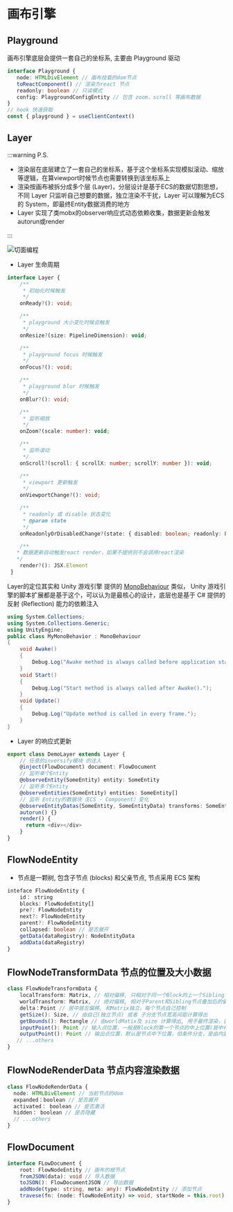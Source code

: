# 画布引擎

## Playground

画布引擎底层会提供一套自己的坐标系, 主要由 Playground 驱动

```ts
interface Playground {
   node: HTMLDivElement // 画布挂载的dom节点
   toReactComponent() // 渲染为react 节点
   readonly: boolean // 只读模式
   config: PlaygroundConfigEntity // 包含 zoom，scroll 等画布数据
}
// hook 快速获取
const { playground } = useClientContext()
```

## Layer

:::warning P.S.

* 渲染层在底层建立了一套自己的坐标系，基于这个坐标系实现模拟滚动、缩放等逻辑，在算viewport时候节点也需要转换到该坐标系上
* 渲染按画布被拆分成多个层 (Layer)，分层设计是基于ECS的数据切割思想，不同 Layer 只监听自己想要的数据，独立渲染不干扰，Layer 可以理解为ECS的 System，即最终Entity数据消费的地方
* Layer 实现了类mobx的observer响应式动态依赖收集，数据更新会触发 autorun或render

:::

![切面编程](@/public/layer-uml.jpg)

* Layer 生命周期

```ts
interface Layer {
    /**
     * 初始化时候触发
     */
    onReady?(): void;

    /**
     * playground 大小变化时候会触发
     */
    onResize?(size: PipelineDimension): void;

    /**
     * playground focus 时候触发
     */
    onFocus?(): void;

    /**
     * playground blur 时候触发
     */
    onBlur?(): void;

    /**
     * 监听缩放
     */
    onZoom?(scale: number): void;

    /**
     * 监听滚动
     */
    onScroll?(scroll: { scrollX: number; scrollY: number }): void;

    /**
     * viewport 更新触发
     */
    onViewportChange?(): void;

    /**
     * readonly 或 disable 状态变化
     * @param state
     */
    onReadonlyOrDisabledChange?(state: { disabled: boolean; readonly: boolean }): void;

    /**
   * 数据更新自动触发react render，如果不提供则不会调用react渲染
   */
    render?(): JSX.Element
 }
```

Layer的定位其实和 Unity 游戏引擎 提供的 [MonoBehaviour](https://docs.unity3d.com/ScriptReference/MonoBehaviour.html) 类似， Unity 游戏引擎的脚本扩展都是基于这个，可以认为是最核心的设计，底层也是基于 C# 提供的反射 (Reflection) 能力的依赖注入

```c#
using System.Collections;
using System.Collections.Generic;
using UnityEngine;
public class MyMonoBehavior : MonoBehaviour
{
    void Awake()
    {
        Debug.Log("Awake method is always called before application starts.");
    }
    void Start()
    {
        Debug.Log("Start method is always called after Awake().");
    }
    void Update()
    {
        Debug.Log("Update method is called in every frame.");
    }
}
```

* Layer 的响应式更新

```ts
export class DemoLayer extends Layer {
    // 任意的inversify模块 的注入
    @inject(FlowDocument) document: FlowDocument
    // 监听单个Entity
    @observeEntity(SomeEntity) entity: SomeEntity
    // 监听多个Entity
    @observeEntities(SomeEntity) entities: SomeEntity[]
    // 监听 Entity的数据块（ECS - Component）变化
    @observeEntityDatas(SomeEntity, SomeEntityData) transforms: SomeEntityData[]
    autorun() {}
    render() {
      return <div></div>
    }
}
```

## FlowNodeEntity

* 节点是一颗树, 包含子节点 (blocks) 和父亲节点, 节点采用 ECS 架构

```ts
inteface FlowNodeEntity {
    id： string
    blocks: FlowNodeEntity[]
    pre?: FlowNodeEntity
    next?: FlowNodeEntity
    parent?: FlowNodeEntity
    collapsed: boolean // 是否展开
    getData(dataRegistry): NodeEntityData
    addData(dataRegistry)
}
```

## FlowNodeTransformData 节点的位置及大小数据

```ts
class FlowNodeTransformData {
    localTransform: Matrix, // 相对偏移, 只相对于同一个Block的上一个Sibling节点的偏移
    worldTransform: Matrix, // 绝对偏移, 相对于Parent和Sibling节点叠加后的偏移
    delta：Point // 居中居左偏移, 和Matrix独立，每个节点自己控制
    getSize(): Size, // 由自己(独立节点) 或者 子分支节点宽高间距计算得出
    getBounds(): Rectangle // 由worldMatix及 size 计算得出, 用于最终渲染，该范围也可用于确定高亮选中区域
    inputPoint(): Point // 输入点位置，一般是Block的第一个节点的中上位置(居中布局)
    outputPoint(): Point // 输出点位置，默认是节点中下位置，但条件分支，是由内置结束节点等具体逻辑判断得出
   // ...others
}
```

## FlowNodeRenderData 节点内容渲染数据

```ts
class FlowNodeRenderData {
  node: HTMLDivElement // 当前节点的dom
  expanded：boolean // 是否展开
  activated： boolean // 是否激活
  hidden： boolean // 是否隐藏
  // ...others
}
```

## FlowDocument

```ts
interface FLowDocument {
    root: FlowNodeEntity // 画布的根节点
    fromJSON(data): void // 导入数据
    toJSON(): FlowDocumentJSON // 导出数据
    addNode(type: string, meta: any): FlowNodeEntity // 添加节点
    travese(fn: (node: flowNodeEntity) => void, startNode = this.root) // 遍历
}
```
